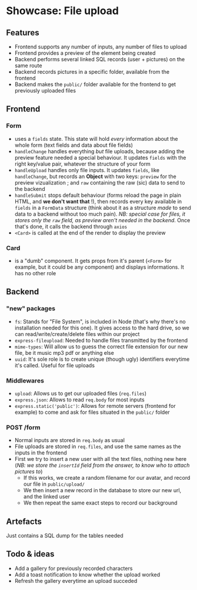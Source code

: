 # Showcase: File upload

## Features

- Frontend supports any number of inputs, any number of files to upload
- Frontend provides a preview of the element being created
- Backend performs several linked SQL records (user + pictures) on the same route
- Backend records pictures in a specific folder, available from the frontend
- Backend makes the `public/` folder available for the frontend to get previously uploaded files

## Frontend

### Form

- uses a `fields` state. This state will hold _every_ information about the whole form (text fields and data about file fields)
- `handleChange` handles everything _but_ file uploads, because adding the preview feature needed a special behaviour. It updates `fields` with the right key/value pair, whatever the structure of your form
- `handleUpload` handles only file inputs. It updates `fields`, like `handleChange`, but records an **Object** with two keys: `preview` for the preview vizualization ; and `raw` containing the raw (sic) data to send to the backend
- `handleSubmit` stops default behaviour (forms reload the page in plain HTML, and **we don't want that** !), then records every key available in `fields` in a `FormData` structure (think about it as a structure _made_ to send data to a backend without too much pain). _NB: special case for files, it stores only the `raw` field, as preview aren't needed in the backend_. Once that's done, it calls the backend through `axios`
- `<Card>` is called at the end of the render to display the preview

### Card

- is a "dumb" component. It gets props from it's parent (`<Form>` for example, but it could be any component) and displays informations. It has no other role

## Backend

### "new" packages

- `fs`: Stands for "File System", is included in Node (that's why there's no installation needed for this one). It gives access to the hard drive, so we can read/write/create/delete files within our project
- `express-fileupload`: Needed to handle files transmitted by the frontend
- `mime-types`: Will allow us to guess the correct file extension for our new file, be it music mp3 pdf or anything else
- `uuid`: It's sole role is to create unique (though ugly) identifiers everytime it's called. Useful for file uploads

### Middlewares

- `upload`: Allows us to get our uploaded files (`req.files`)
- `express.json`: Allows to read `req.body` for most inputs
- `express.static('public')`: Allows for remote servers (frontend for example) to come and ask for files situated in the `public/` folder

### POST /form

- Normal inputs are stored in `req.body` as usual
- File uploads are stored in `req.files`, and use the same names as the inputs in the frontend
- First we try to insert a new user with all the text files, nothing new here (_NB: we store the `insertId` field from the answer, to know who to attach pictures to_)
  - If this works, we create a random filename for our avatar, and record our file in `public/upload/`
  - We then insert a new record in the database to store our new url, and the linked user
  - We then repeat the same exact steps to record our background

## Artefacts

Just contains a SQL dump for the tables needed

## Todo & ideas

- Add a gallery for previously recorded characters
- Add a toast notification to know whether the upload worked
- Refresh the gallery everytime an upload succeded
